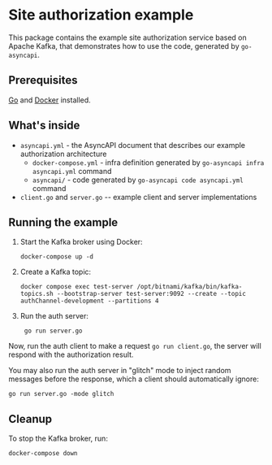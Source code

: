 # Site authorization example

This package contains the example site authorization service based on Apache Kafka, that demonstrates how to use the 
code, generated by `go-asyncapi`.

## Prerequisites

[Go](https://go.dev/doc/install) and [Docker](https://docs.docker.com/get-docker/) installed.

## What's inside

* `asyncapi.yml` - the AsyncAPI document that describes our example authorization architecture
  * `docker-compose.yml` - infra definition generated by `go-asyncapi infra asyncapi.yml` command
  * `asyncapi/` - code generated by `go-asyncapi code asyncapi.yml` command
* `client.go` and `server.go` -- example client and server implementations

## Running the example

1. Start the Kafka broker using Docker:
   ```shell
   docker-compose up -d
   ```
2. Create a Kafka topic:
   ```shell
   docker compose exec test-server /opt/bitnami/kafka/bin/kafka-topics.sh --bootstrap-server test-server:9092 --create --topic authChannel-development --partitions 4
   ```
3. Run the auth server:
   ```shell
    go run server.go
    ```

Now, run the auth client to make a request `go run client.go`, the server will respond with the authorization result.

You may also run the auth server in "glitch" mode to inject random messages before the response, which a client should automatically ignore:
```shell
go run server.go -mode glitch
```

## Cleanup

To stop the Kafka broker, run:
```shell
docker-compose down
```
